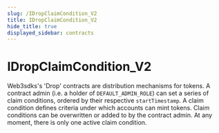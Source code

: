 ```yaml
---
slug: /IDropClaimCondition_V2
title: IDropClaimCondition_V2
hide_title: true
displayed_sidebar: contracts
---
```


# IDropClaimCondition_V2

Web3sdks&#39;s &#39;Drop&#39; contracts are distribution mechanisms for tokens. A contract admin (i.e. a holder of `DEFAULT_ADMIN_ROLE`) can set a series of claim conditions, ordered by their respective `startTimestamp`. A claim condition defines criteria under which accounts can mint tokens. Claim conditions can be overwritten or added to by the contract admin. At any moment, there is only one active claim condition.
